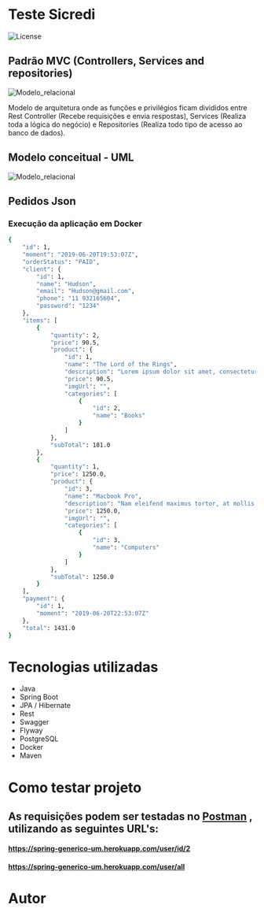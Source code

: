 # Teste Sicredi
![License](https://img.shields.io/github/license/oTalDoHud/ProjetoDashBoardVendas)


## Padrão MVC (Controllers, Services and repositories)

![Modelo_relacional](/home/hudson/projetos/java/teste/assets/modelo_rela.png)

Modelo de arquitetura onde as funções e privilégios ficam divididos entre Rest Controller (Recebe requisições e envia respostas), Services (Realiza toda a lógica do negócio) e Repositories (Realiza todo tipo de acesso ao banco de dados).

## Modelo conceitual - UML

![Modelo_relacional](/home/hudson/projetos/java/teste/assets/modelo_rela.png)


## Pedidos Json

### Execução da aplicação em Docker
```bash
{
    "id": 1,
    "moment": "2019-06-20T19:53:07Z",
    "orderStatus": "PAID",
    "client": {
        "id": 1,
        "name": "Hudson",
        "email": "Hudson@gmail.com",
        "phone": "11 932165604",
        "password": "1234"
    },
    "items": [
        {
            "quantity": 2,
            "price": 90.5,
            "product": {
                "id": 1,
                "name": "The Lord of the Rings",
                "description": "Lorem ipsum dolor sit amet, consectetur.",
                "price": 90.5,
                "imgUrl": "",
                "categories": [
                    {
                        "id": 2,
                        "name": "Books"
                    }
                ]
            },
            "subTotal": 181.0
        },
        {
            "quantity": 1,
            "price": 1250.0,
            "product": {
                "id": 3,
                "name": "Macbook Pro",
                "description": "Nam eleifend maximus tortor, at mollis.",
                "price": 1250.0,
                "imgUrl": "",
                "categories": [
                    {
                        "id": 3,
                        "name": "Computers"
                    }
                ]
            },
            "subTotal": 1250.0
        }
    ],
    "payment": {
        "id": 1,
        "moment": "2019-06-20T22:53:07Z"
    },
    "total": 1431.0
}
```

# Tecnologias utilizadas
- Java
- Spring Boot
- JPA / Hibernate
- Rest
- Swagger
- Flyway
- PostgreSQL
- Docker
- Maven


# Como testar projeto

## As requisições podem ser testadas no [Postman](https://web.postman.co "Site Postman") , utilizando as seguintes URL's:

#### https://spring-generico-um.herokuapp.com/user/id/2

#### https://spring-generico-um.herokuapp.com/user/all

# Autor